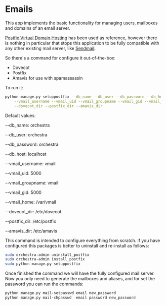 Emails
======

This app implements the basic functionality for managing users, mailboxes and domains of
an email server.

[Postfix Virtual Domain Hosting](https://workaround.org/ispmail/wheezy) has been used
as reference, however there is nothing in particular that stops this application to be fully
compatible with any other existing mail server, like [Sendmail](http://en.wikipedia.org/wiki/Sendmail).

So there's a command for configure it out-of-the-box:

- Dovecot
- Postfix
- Amavis for use with spamassassin

To run it:
```bash
python manage.py setuppostfix --db_name --db_user --db_password --db_host \
    --vmail_username --vmail_uid --vmail_groupname --vmail_gid --vmail_home \
    --dovecot_dir --postfix_dir --amavis_dir
```
Default values:

--db_name: orchestra

--db_user: orchestra

--db_password: orchestra

--db_host: localhost

--vmail_username: vmail

--vmail_uid: 5000

--vmail_groupname: vmail

--vmail_gid: 5000

--vmail_home: /var/vmail

--dovecot_dir: /etc/dovecot

--postfix_dir: /etc/postfix

--amavis_dir: /etc/amavis


This command is intended to configure everything from scratch. If you have configured this packages
is better to uninstall and re-install as follows:
```bash
sudo orchestra-admin uninstall_postfix
sudo orchestra-admin install_postfix
sudo python manage.py setuppostfix
```
Once finished the command we will have the fully configured mail server. Now you only need to generate the
mailboxes and aliases, and for set the password you can run the commands:

```bash
python manage.py mail-setpasswd email new_password
python manage.py mail-chpasswd  email password new_password
```

